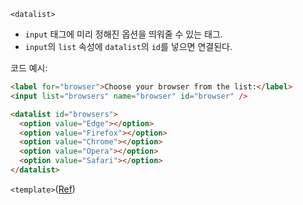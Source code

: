 `<datalist>`

- `input` 태그에 미리 정해진 옵션을 띄워줄 수 있는 태그.
- `input`의 `list` 속성에 `datalist`의 `id`를 넣으면 연결된다.

코드 예시:

```html
<label for="browser">Choose your browser from the list:</label>
<input list="browsers" name="browser" id="browser" />

<datalist id="browsers">
  <option value="Edge"></option>
  <option value="Firefox"></option>
  <option value="Chrome"></option>
  <option value="Opera"></option>
  <option value="Safari"></option>
</datalist>
```

`<template>`([Ref](https://developer.mozilla.org/ko/docs/Web/HTML/Element/template))
